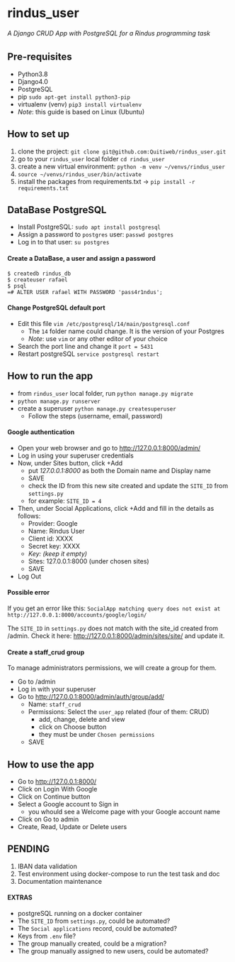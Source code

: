 # rindus_user
###### A Django CRUD App with PostgreSQL for a Rindus programming task

## Pre-requisites
 - Python3.8
 - Django4.0
 - PostgreSQL
 - pip `sudo apt-get install python3-pip`
 - virtualenv (venv) `pip3 install virtualenv`
 - *Note*: this guide is based on Linux (Ubuntu)

## How to set up
 1. clone the project: `git clone git@github.com:Quitiweb/rindus_user.git`
 2. go to your `rindus_user` local folder `cd rindus_user`
 3. create a new virtual environment: `python -m venv ~/venvs/rindus_user`
 4. `source ~/venvs/rindus_user/bin/activate`
 5. install the packages from requirements.txt -> `pip install -r requirements.txt`

## DataBase PostgreSQL

 - Install PostgreSQL: `sudo apt install postgresql`
 - Assign a password to `postgres` user: `passwd postgres`
 - Log in to that user: `su postgres`

#### Create a DataBase, a user and assign a password
```
$ createdb rindus_db
$ createuser rafael
$ psql
=# ALTER USER rafael WITH PASSWORD 'pass4r1ndus';
```

#### Change PostgreSQL default port
 - Edit this file `vim /etc/postgresql/14/main/postgresql.conf`
   - The `14` folder name could change. It is the version of your Postgres
   - *Note*: use `vim` or any other editor of your choice
 - Search the port line and change it `port = 5431`
 - Restart postgreSQL `service postgresql restart`

## How to run the app
 - from `rindus_user` local folder, run `python manage.py migrate`
 - `python manage.py runserver`
 - create a superuser `python manage.py createsuperuser`
   - Follow the steps (username, email, password)

#### Google authentication
 - Open your web browser and go to http://127.0.0.1:8000/admin/
 - Log in using your superuser credentials
 - Now, under Sites button, click +Add
   - put *127.0.0.1:8000* as both the Domain name and Display name
   - SAVE
   - check the ID from this new site created and update the `SITE_ID` from `settings.py`
   - for example: `SITE_ID = 4`
 - Then, under Social Applications, click +Add and fill in the details as follows:
   - Provider: Google
   - Name: Rindus User
   - Client id: XXXX
   - Secret key: XXXX
   - *Key: (keep it empty)*
   - Sites: 127.0.0.1:8000 (under chosen sites)
   - SAVE
 - Log Out

#### Possible error
If you get an error like this:
`SocialApp matching query does not exist at http://127.0.0.1:8000/accounts/google/login/`
  
The `SITE_ID` in `settings.py` does not match with the site_id created from /admin. Check it here:
http://127.0.0.1:8000/admin/sites/site/
and update it.

#### Create a staff_crud group
To manage administrators permissions, we will create a group for them.
 - Go to /admin
 - Log in with your superuser
 - Go to http://127.0.0.1:8000/admin/auth/group/add/
   - Name: `staff_crud`
   - Permissions: Select the `user_app` related (four of them: CRUD)
     - add, change, delete and view
     - click on Choose button
     - they must be under `Chosen permissions`
   - SAVE

## How to use the app

 - Go to http://127.0.0.1:8000/
 - Click on Login With Google
 - Click on Continue button
 - Select a Google account to Sign in
   - you whould see a Welcome page with your Google account name
 - Click on Go to admin
 - Create, Read, Update or Delete users

## PENDING

1. IBAN data validation
2. Test environment using docker-compose to run the test task and doc
3. Documentation maintenance

#### EXTRAS
 - postgreSQL running on a docker container
 - The `SITE_ID` from `settings.py`, could be automated?
 - The `Social applications` record, could be automated?
 - Keys from `.env` file?
 - The group manually created, could be a migration?
 - The group manually assigned to new users, could be automated?